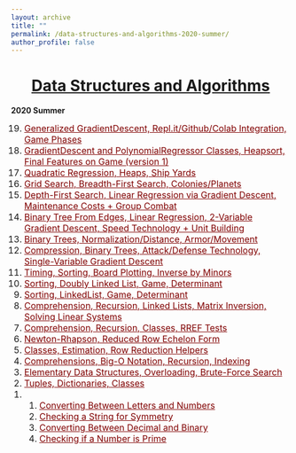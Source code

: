 ```yaml
---
layout: archive
title: ""
permalink: /data-structures-and-algorithms-2020-summer/
author_profile: false
---
```


<head>
    <style type="text/css">
       a.nav:link {color: black;}    /* unvisited link */
       a.nav:visited {color: black;}   /* visited link */
       a.nav:hover {color: #0066ff; text-decoration: underline;}    /* mouse over link */
       a.nav:active {color: #0066ff; text-decoration: underline;}   /* selected link */
       a.body:link {color: maroon;}    /* unvisited link */
       a.body:visited {color: maroon;}   /* visited link */
       a.body:hover {color: #0066ff; text-decoration: underline;}    /* mouse over link */
       a.body:active {color: #0066ff; text-decoration: underline;}   /* selected link */
       a.home:link {color: #0066ff;}    /* unvisited link */
       a.home:visited {color: #0066ff;}   /* visited link */
       a.home:hover {color: #0066ff; text-decoration: none;}    /* mouse over link */
       a.home:active {color: #0066ff; text-decoration: none;}   /* selected link */
    </style>
</head>

# [<center>Data Structures and Algorithms</center>](#top)

<div style="width:100%; max-width:800px; margin:auto">      

<b>2020 Summer</b>
<font size="3em"><ol reversed>
    <li><a class="body" target="_blank" href="https://github.com/eurisko-us/assignments/blob/master/2020-summer/Assignment_019.ipynb">Generalized GradientDescent, Repl.it/Github/Colab Integration, Game Phases</a></li>
    <li><a class="body" target="_blank" href="https://github.com/eurisko-us/assignments/blob/master/2020-summer/Assignment_018.ipynb">GradientDescent and PolynomialRegressor Classes, Heapsort, Final Features on Game (version 1)</a></li>
    <li><a class="body" target="_blank" href="https://github.com/eurisko-us/assignments/blob/master/2020-summer/Assignment_017.ipynb">Quadratic Regression, Heaps, Ship Yards</a></li>
    <li><a class="body" target="_blank" href="https://github.com/eurisko-us/assignments/blob/master/2020-summer/Assignment_016.ipynb">Grid Search, Breadth-First Search, Colonies/Planets</a></li>
    <li><a class="body" target="_blank" href="https://github.com/eurisko-us/assignments/blob/master/2020-summer/Assignment_015.ipynb">Depth-First Search, Linear Regression via Gradient Descent, Maintenance Costs + Group Combat</a></li>
    <li><a class="body" target="_blank" href="https://github.com/eurisko-us/assignments/blob/master/2020-summer/Assignment_014.ipynb">Binary Tree From Edges, Linear Regression, 2-Variable Gradient Descent, Speed Technology + Unit Building</a></li>
    <li><a class="body" target="_blank" href="https://github.com/eurisko-us/assignments/blob/master/2020-summer/Assignment_013.ipynb">Binary Trees, Normalization/Distance, Armor/Movement</a></li>
    <li><a class="body" target="_blank" href="https://github.com/eurisko-us/assignments/blob/master/2020-summer/Assignment_012.ipynb">Compression, Binary Trees, Attack/Defense Technology, Single-Variable Gradient Descent</a></li>
    <li><a class="body" target="_blank" href="https://github.com/eurisko-us/assignments/blob/master/2020-summer/Assignment_011.ipynb">Timing, Sorting, Board Plotting, Inverse by Minors</a></li>
    <li><a class="body" target="_blank" href="https://github.com/eurisko-us/assignments/blob/master/2020-summer/Assignment_010.ipynb">Sorting, Doubly Linked List, Game, Determinant</a></li>
    <li><a class="body" target="_blank" href="https://github.com/eurisko-us/assignments/blob/master/2020-summer/Assignment_009.ipynb">Sorting, LinkedList, Game, Determinant</a></li>
    <li><a class="body" target="_blank" href="https://github.com/eurisko-us/assignments/blob/master/2020-summer/Assignment_008.ipynb">Comprehension, Recursion, Linked Lists, Matrix Inversion, Solving Linear Systems</a></li>
    <li><a class="body" target="_blank" href="https://github.com/eurisko-us/assignments/blob/master/2020-summer/Assignment_007.ipynb">Comprehension, Recursion, Classes, RREF Tests</a></li>
    <li><a class="body" target="_blank" href="https://github.com/eurisko-us/assignments/blob/master/2020-summer/Assignment_006.ipynb">Newton-Rhapson, Reduced Row Echelon Form</a></li>
    <li><a class="body" target="_blank" href="https://github.com/eurisko-us/assignments/blob/master/2020-summer/Assignment_005.ipynb">Classes, Estimation, Row Reduction Helpers</a></li>
    <li><a class="body" target="_blank" href="https://github.com/eurisko-us/assignments/blob/master/2020-summer/Assignment_004.ipynb">Comprehensions, Big-O Notation, Recursion, Indexing</a></li>
    <li><a class="body" target="_blank" href="https://github.com/eurisko-us/assignments/blob/master/2020-summer/Assignment_003.ipynb">Elementary Data Structures, Overloading, Brute-Force Search</a></li>
    <li><a class="body" target="_blank" href="https://github.com/eurisko-us/assignments/blob/master/2020-summer/Assignment_002.ipynb">Tuples, Dictionaries, Classes</a></li>
    <li>
        <ol>
        <li><a class="body" target="_blank" href="https://github.com/eurisko-us/files/all_problems_iteration_1.html#Problem-1-1">Converting Between Letters and Numbers</a></li>
        <li><a class="body" target="_blank" href="https://github.com/eurisko-us/files/all_problems_iteration_1.html#Problem-1-2">Checking a String for Symmetry</a></li>
        <li><a class="body" target="_blank" href="https://github.com/eurisko-us/files/all_problems_iteration_1.html#Problem-1-3">Converting Between Decimal and Binary</a></li>
        <li><a class="body" target="_blank" href="https://github.com/eurisko-us/files/all_problems_iteration_1.html#Problem-1-4">Checking if a Number is Prime</a></li>
        </ol>
    </li>
</ol></font>  

</div>
